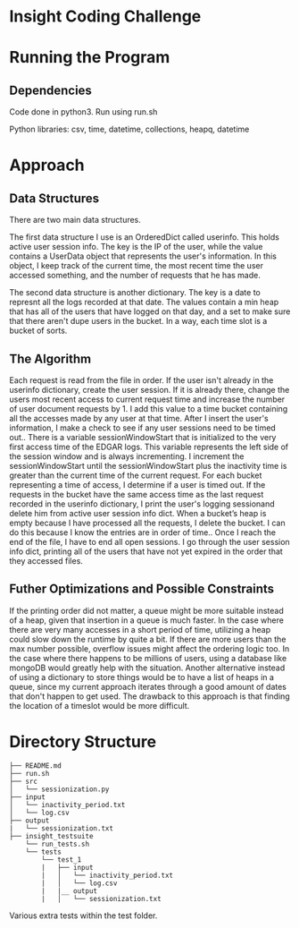 # Insight Coding Challenge

# Running the Program

## Dependencies
Code done in python3. Run using run.sh

Python libraries: csv, time, datetime, collections, heapq, datetime
# Approach

## Data Structures
There are two main data structures.

The first data structure I use is an OrderedDict called userinfo. This holds active user session info. The key is the IP of the user, while the value contains a UserData object that represents the user's information. In this object, I keep track of the current time, the most recent time the user accessed something, and the number of requests that he has made.

The second data structure is another dictionary. The key is a date to represnt all the logs recorded at that date. The values contain a min heap that has all of the users that have logged on that day, and a set to make sure that there aren't dupe users in the bucket. In a way, each time slot is a bucket of sorts. 

## The Algorithm
Each request is read from the file in order. If the user isn't already in the userinfo dictionary, create the user session. If it is already there, change the users most recent access to current request time and increase the number of user document requests by 1. I add this value to a time bucket containing all the accesses made by any user at that time. After I insert the user's information, I make a check to see if any user sessions need to be timed out.. There is a variable sessionWindowStart that is initialized to the very first access time of the EDGAR logs. This variable represents the left side of the session window and is always incrementing. I increment the sessionWindowStart until the sessionWindowStart plus the inactivity time is greater than the current time of the current request. For each bucket representing a time of access, I determine if a user is timed out. If the requests in the bucket have the same access time as the last request recorded  in the userinfo dictionary, I print the user's logging sessionand delete him from active user session info dict. When a bucket’s heap is empty because I have processed all the requests, I delete the bucket. I can do this because I know the entries are in order of time.. Once I reach the end of the file, I have to end all open sessions. I go through the user session info dict, printing all of the users that have not yet expired in the order that they accessed files.

## Futher Optimizations and Possible Constraints
If the printing order did not matter, a queue might be more suitable instead of a heap, given that insertion in a queue is much faster. In the case where there are very many accesses in a short period of time, utilizing a heap could slow down the runtime by quite a bit. If there are more users than the max number possible, overflow issues might affect the ordering logic too. In the case where there happens to be millions of users, using a database like mongoDB would greatly help with the situation. Another alternative instead of using a dictionary to store things would be to have a list of heaps in a queue, since my current approach iterates through a good amount of dates that don't happen to get used. The drawback to this approach is that finding the location of a timeslot would be more difficult.

# Directory Structure

    ├── README.md
    ├── run.sh
    ├── src
    │   └── sessionization.py
    ├── input
    │   └── inactivity_period.txt
    │   └── log.csv
    ├── output
    |   └── sessionization.txt
    ├── insight_testsuite
        └── run_tests.sh
        └── tests
            └── test_1
            |   ├── input
            |   │   └── inactivity_period.txt
            |   │   └── log.csv
            |   |__ output
            |   │   └── sessionization.txt

Various extra tests within the test folder.

